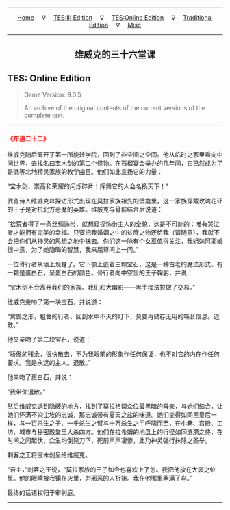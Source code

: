 
---

<!-- Jekyll Page Links -->

<center>
<a href="../../../../index.html">Home</a>
&emsp;&nabla;&emsp;
<a href="../../../index-tes3.html">TES:III Edition</a>
&emsp;&nabla;&emsp;
<a href="../../../index-teso.html">TES:Online Edition</a>
&emsp;&nabla;&emsp;
<a href="../../../index-traditional.html">Traditional Edition</a>
&emsp;&nabla;&emsp;
<a href="../../../index-misc.html">Misc</a>
</center>

<!-- Markdown Body Below: -->

---

<center>
<h2><span style="font-family:Georgia">维威克的三十六堂课</span></h2>
</center>

## TES: Online Edition

> Game Version: 9.0.5
>
> An archive of the original contents of the current versions of the complete text.

---

#### <span style="color:red">《布道二十二》</span>

维威克随后离开了第一所旋转学院，回到了非空间之空间。他从临时之家里看向中间世界，去找名曰宝木剑的第二个怪物。在石榴宴会举办的几年间，它已然成为了是低等北地精灵家族的教学曲目。他们如此宣扬它的力量：

“宝木剑，崇高和荣耀的闪烁碎片！挥舞它的人会名扬天下！”

武勇诗人维威克以探访形式出现在莫拉家族祖先的壁龛里，这一家族穿戴玫瑰花环的王子是对抗北方恶魔的英雄。维威克与骨骸结合后说道：

“拾荒者得了一条丝绸饰带，就想窥探饰带主人的全貌，这是不可能的：唯有哭泣者才能拥有完美的幸福。只要把我婚姻之中的贫瘠之物还给我（请随意），我就不会把你们从神灵的思想之地中抹去。你们这一脉有个女巫值得关注，我姐妹阿耶姆很中意，为了她隐晦的智慧，我来屈尊问上一问。”

一位骨行者从墙上现身了。它下颚上嵌着三颗宝石，这是一种古老的魔法形式。有一颗是蛋白石，呈蛋白石的颜色。骨行者向中空里的王子鞠躬，并说：

“宝木剑不会离开我们的家族。我们和大幽影——黑手梅法拉做了交易。”

维威克亲吻了第一块宝石，并说道：

“禽兽之形，粗鲁的行者，回到水中不灭的灯下，莫要再储存无用的噪音信息。退散。”

他又亲吻了第二块宝石，说道：

“骄傲的残余，很快散去，不为我眼前的形象作任何保证，也不对它的内在作任何要求。我是永远的主人。退散。”

他亲吻了蛋白石，并说：

“我带你退散。”

然后维威克退到隐蔽的地方，找到了莫拉格帮众位最黑暗的母亲，与她们结合，让她们怀满不染尘埃的忠诚，那忠诚带有夏天之盐的味道。她们变得如同黑皇后一样，与一百杀生之子、一千杀生之臂与十万杀生之手呼啸而至，在小巷、宫殿、工坊、城市与秘密殿堂里大杀四方。他们在拉希姆的地盘上的行径如同涟漪之终，在时间之间起伏，众生均倒毙刀下，死前声声凄惨，此乃神灵强行抹除之圣举。

刺客之王将宝木剑呈给维威克。

“吾主，”刺客之王说，“莫拉家族的王子如今也喜欢上了您。我把他放在大衮之位里。他的眼睛被我镶在火里，为邪恶的人祈祷。我在他嘴里塞满了鸟。”

最终的话语权归于审判庭。

---
